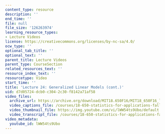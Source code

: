 ```yaml
---
content_type: resource
description: ''
end_time: ''
file: null
file_size: '126263974'
learning_resource_types:
- Lecture Videos
license: https://creativecommons.org/licenses/by-nc-sa/4.0/
ocw_type: ''
optional_tab_title: ''
optional_text: ''
parent_title: Lecture Videos
parent_type: CourseSection
related_resources_text: ''
resource_index_text: ''
resourcetype: Video
start_time: ''
title: 'Lecture 24: Generalized Linear Models (cont.)'
uid: d7d05724-dcb0-c304-2c30-f8142a71af58
video_files:
  archive_url: https://archive.org/download/MIT18.650F16/MIT18_650F16_lec24_300k.mp4
  video_captions_file: /courses/18-650-statistics-for-applications-fall-2016/7b2c44bd942c5065a32527e1c0360ead_lWW54ts9Ubo.vtt
  video_thumbnail_file: https://img.youtube.com/vi/lWW54ts9Ubo/default.jpg
  video_transcript_file: /courses/18-650-statistics-for-applications-fall-2016/b7f4bec15236c5d85b3a917441a1cd86_lWW54ts9Ubo.pdf
video_metadata:
  youtube_id: lWW54ts9Ubo
---
```


